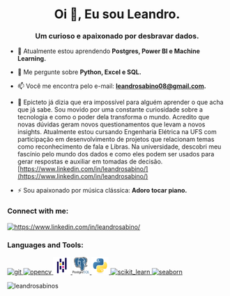 <h1 align="center">Oi 👋, Eu sou Leandro.</h1>
<h3 align="center">Um curioso e apaixonado por desbravar dados.</h3>

- 🌱 Atualmente estou aprendendo **Postgres, Power BI e Machine Learning.**

- 💬 Me pergunte sobre **Python, Excel e SQL.**

- 📫 Você me encontra pelo e-mail: **leandrosabino08@gmail.com.**

- 📄 Epicteto já dizia que era impossível para alguém aprender o que acha que já sabe. Sou movido por uma constante curiosidade sobre a tecnologia e como o poder dela transforma o mundo. Acredito que novas dúvidas geram novos questionamentos que levam a novos insights. Atualmente estou cursando Engenharia Elétrica na UFS com participação em desenvolvimento de projetos que relacionam temas como reconhecimento de fala e Libras. Na universidade, descobri meu fascínio pelo mundo dos dados e como eles podem ser usados para gerar respostas e auxiliar em tomadas de decisão. [https://www.linkedin.com/in/leandrosabino/](https://www.linkedin.com/in/leandrosabino/)

- ⚡ Sou apaixonado por música clássica: **Adoro tocar piano.**

<h3 align="left">Connect with me:</h3>
<p align="left">
<a href="https://linkedin.com/in/https://www.linkedin.com/in/leandrosabino/" target="blank"><img align="center" src="https://raw.githubusercontent.com/rahuldkjain/github-profile-readme-generator/master/src/images/icons/Social/linked-in-alt.svg" alt="https://www.linkedin.com/in/leandrosabino/" height="30" width="40" /></a>
</p>

<h3 align="left">Languages and Tools:</h3>
<p align="left"> <a href="https://git-scm.com/" target="_blank" rel="noreferrer"> <img src="https://www.vectorlogo.zone/logos/git-scm/git-scm-icon.svg" alt="git" width="40" height="40"/> </a> <a href="https://opencv.org/" target="_blank" rel="noreferrer"> <img src="https://www.vectorlogo.zone/logos/opencv/opencv-icon.svg" alt="opencv" width="40" height="40"/> </a> <a href="https://pandas.pydata.org/" target="_blank" rel="noreferrer"> <img src="https://raw.githubusercontent.com/devicons/devicon/2ae2a900d2f041da66e950e4d48052658d850630/icons/pandas/pandas-original.svg" alt="pandas" width="40" height="40"/> </a> <a href="https://www.postgresql.org" target="_blank" rel="noreferrer"> <img src="https://raw.githubusercontent.com/devicons/devicon/master/icons/postgresql/postgresql-original-wordmark.svg" alt="postgresql" width="40" height="40"/> </a> <a href="https://www.python.org" target="_blank" rel="noreferrer"> <img src="https://raw.githubusercontent.com/devicons/devicon/master/icons/python/python-original.svg" alt="python" width="40" height="40"/> </a> <a href="https://scikit-learn.org/" target="_blank" rel="noreferrer"> <img src="https://upload.wikimedia.org/wikipedia/commons/0/05/Scikit_learn_logo_small.svg" alt="scikit_learn" width="40" height="40"/> </a> <a href="https://seaborn.pydata.org/" target="_blank" rel="noreferrer"> <img src="https://seaborn.pydata.org/_images/logo-mark-lightbg.svg" alt="seaborn" width="40" height="40"/> </a> </p>

<p><img align="center" src="https://github-readme-stats.vercel.app/api/top-langs?username=leandrosabinos&show_icons=true&locale=en&layout=compact" alt="leandrosabinos" /></p>


<!---
Epicteto já dizia que era impossível para alguém aprender o que acha que já sabe.

Sou movido por uma constante curiosidade sobre a tecnologia e como o poder dela transforma o mundo. 
Acredito que novas dúvidas geram novos questionamentos que levam a novos insights. 

Atualmente estou cursando Engenharia Elétrica na UFS com participação em desenvolvimento de projetos que relacionam temas como reconhecimento de fala e Libras. 🗣️🤙

Na universidade, descobri meu fascínio pelo mundo dos dados e como eles podem ser usados para gerar respostas e auxiliar em tomadas de decisão.🌎🎲
--->
